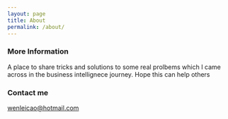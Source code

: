 ```yaml
---
layout: page
title: About
permalink: /about/
---
```



### More Information

A place to share tricks and solutions to some real prolbems which I came across in the business intellignece journey.
Hope this can help others

### Contact me

[wenleicao@hotmail.com](mailto:wenleicao@hotmail.com)
